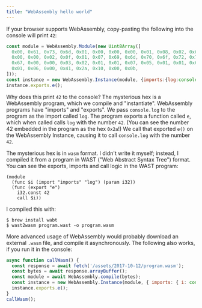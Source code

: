 ```yaml
---
title: "WebAssembly hello world"
---
```


If your browser supports WebAssembly,
copy-pasting the following into the console
will print `42`:

```js
const module = WebAssembly.Module(new Uint8Array([
  0x00, 0x61, 0x73, 0x6d, 0x01, 0x00, 0x00, 0x00, 0x01, 0x08, 0x02, 0x60, 0x01, 0x7f, 0x00, 0x60,
  0x00, 0x00, 0x02, 0x0f, 0x01, 0x07, 0x69, 0x6d, 0x70, 0x6f, 0x72, 0x74, 0x73, 0x03, 0x6c, 0x6f,
  0x67, 0x00, 0x00, 0x03, 0x02, 0x01, 0x01, 0x07, 0x05, 0x01, 0x01, 0x65, 0x00, 0x01, 0x0a, 0x08,
  0x01, 0x06, 0x00, 0x41, 0x2a, 0x10, 0x00, 0x0b,
]));
const instance = new WebAssembly.Instance(module, {imports:{log:console.log}})
instance.exports.e();
```

Why does this print `42` to the console?
The mysterious hex is a WebAssembly program, which we compile and "instantiate".
WebAssembly programs have "imports" and "exports".
We pass `console.log` to the program as the import called `log`.
The program exports a function called `e`,
which when called calls `log` with the number `42`.
(You can see the number 42 embedded in the program as the hex `0x2a`!)
We call that exported `e()` on the WebAssembly Instance,
causing it to call `console.log` with the number `42`.

The mysterious hex is in `wasm` format.
I didn't write it myself;
instead, I compiled it from a program in WAST ("Web Abstract Syntax Tree") format.
You can see the exports, imports and call logic in the WAST program:

```wast
(module
  (func $i (import "imports" "log") (param i32))
  (func (export "e")
    i32.const 42
    call $i))
```

I compiled this with:

```
$ brew install wabt
$ wast2wasm program.wast -o program.wasm
```

More advanced usage of WebAssembly
would probably download an external `.wasm` file,
and compile it asynchronously.
The following also works, if you run it in the console:

```js
async function callWasm() {
  const response = await fetch('/assets/2017-10-12/program.wasm');
  const bytes = await response.arrayBuffer();
  const module = await WebAssembly.compile(bytes);
  const instance = new WebAssembly.Instance(module, { imports: { i: console.log } });
  instance.exports.e();
}
callWasm();
```
